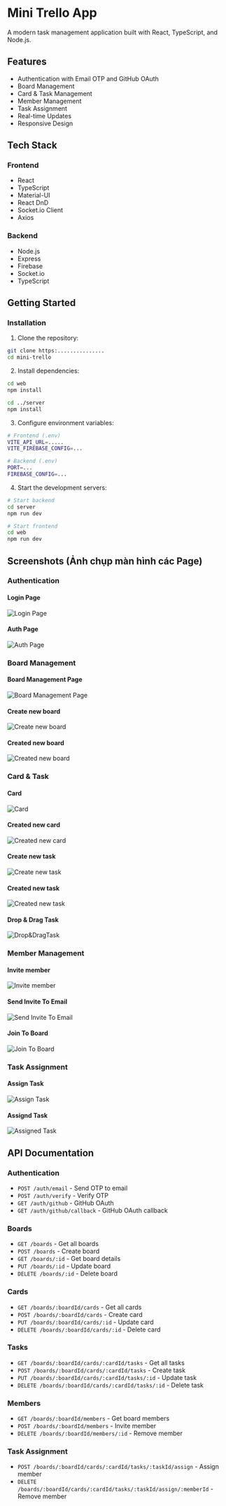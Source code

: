 # Mini Trello App

A modern task management application built with React, TypeScript, and Node.js.

## Features

- Authentication with Email OTP and GitHub OAuth
- Board Management
- Card & Task Management
- Member Management
- Task Assignment
- Real-time Updates
- Responsive Design

## Tech Stack

### Frontend

- React
- TypeScript
- Material-UI
- React DnD
- Socket.io Client
- Axios

### Backend

- Node.js
- Express
- Firebase
- Socket.io
- TypeScript

## Getting Started

### Installation

1. Clone the repository:

```bash
git clone https:...............
cd mini-trello
```

2. Install dependencies:

```bash
cd web
npm install

cd ../server
npm install
```

3. Configure environment variables:

```bash
# Frontend (.env)
VITE_API_URL=.....
VITE_FIREBASE_CONFIG=...

# Backend (.env)
PORT=...
FIREBASE_CONFIG=...
```

4. Start the development servers:

```bash
# Start backend
cd server
npm run dev

# Start frontend
cd web
npm run dev
```

## Screenshots (Ảnh chụp màn hình các Page)

### Authentication

#### Login Page

![Login Page](screenshots/LoginPage.png)

#### Auth Page

![Auth Page](screenshots/AuthPage.png)

### Board Management

#### Board Management Page

![Board Management Page](screenshots/BoardManagementPage.png)

#### Create new board

![Create new board](screenshots/CreateNewBoard.png)

#### Created new board

![Created new board](screenshots/CreatedNewBoard.png)

### Card & Task

#### Card

![Card](screenshots/Card.png)

#### Created new card

![Created new card](screenshots/CreatedNewCard.png)

#### Create new task

![Create new task](screenshots/CreateNewTask.png)

#### Created new task

![Created new task](screenshots/CreatedNewTask.png)

#### Drop & Drag Task

![Drop&DragTask](screenshots/Drop&DragTask.png)

### Member Management

#### Invite member

![Invite member](screenshots/InviteMember.png)

#### Send Invite To Email

![Send Invite To Email](screenshots/SendInviteToEmail.png)

#### Join To Board

![Join To Board](screenshots/JoinToBoard.png)

### Task Assignment

#### Assign Task

![Assign Task](screenshots/AssignTask.png)

#### Assignd Task

![Assigned Task](screenshots/AssignedTask.png)

## API Documentation

### Authentication

- `POST /auth/email` - Send OTP to email
- `POST /auth/verify` - Verify OTP
- `GET /auth/github` - GitHub OAuth
- `GET /auth/github/callback` - GitHub OAuth callback

### Boards

- `GET /boards` - Get all boards
- `POST /boards` - Create board
- `GET /boards/:id` - Get board details
- `PUT /boards/:id` - Update board
- `DELETE /boards/:id` - Delete board

### Cards

- `GET /boards/:boardId/cards` - Get all cards
- `POST /boards/:boardId/cards` - Create card
- `PUT /boards/:boardId/cards/:id` - Update card
- `DELETE /boards/:boardId/cards/:id` - Delete card

### Tasks

- `GET /boards/:boardId/cards/:cardId/tasks` - Get all tasks
- `POST /boards/:boardId/cards/:cardId/tasks` - Create task
- `PUT /boards/:boardId/cards/:cardId/tasks/:id` - Update task
- `DELETE /boards/:boardId/cards/:cardId/tasks/:id` - Delete task

### Members

- `GET /boards/:boardId/members` - Get board members
- `POST /boards/:boardId/members` - Invite member
- `DELETE /boards/:boardId/members/:id` - Remove member

### Task Assignment

- `POST /boards/:boardId/cards/:cardId/tasks/:taskId/assign` - Assign member
- `DELETE /boards/:boardId/cards/:cardId/tasks/:taskId/assign/:memberId` - Remove member
